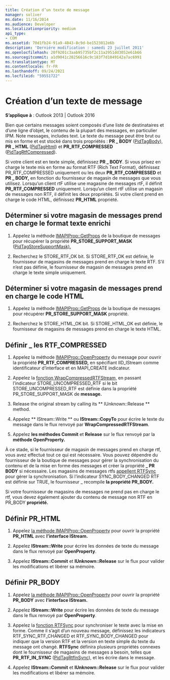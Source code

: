 ```yaml
---
title: Création d’un texte de message
manager: soliver
ms.date: 11/16/2014
ms.audience: Developer
ms.localizationpriority: medium
api_type:
- COM
ms.assetid: 70d1fb24-91a9-4043-8c9d-be1523012e6b
description: 'Derniére modification : samedi 23 juillet 2011'
ms.openlocfilehash: 20f9201c3aab95735bf2c11a2951dd3052e61b66
ms.sourcegitcommit: a1d9041c20256616c9c183f7d1049142a7ac6991
ms.translationtype: MT
ms.contentlocale: fr-FR
ms.lasthandoff: 09/24/2021
ms.locfileid: "59551722"
---
```

# <a name="creating-message-text"></a>Création d’un texte de message

**S’applique à** : Outlook 2013 | Outlook 2016 
  
Bien que certains messages soient composés d’une liste de destinataires et d’une ligne d’objet, le contenu de la plupart des messages, en particulier IPM. Note messages, includes text. Le texte du message peut être brut ou mis en forme et est stocké dans trois propriétés : **PR \_ BODY** ([PidTagBody](pidtagbody-canonical-property.md)), **PR \_ HTML** ([PidTagHtml](pidtaghtml-canonical-property.md)) et **PR_RTF_COMPRESSED** ([PidTagRtfCompressed](pidtagrtfcompressed-canonical-property.md)). 

Si votre client est en texte simple, définissez **PR \_ BODY**. Si vous prisez en charge le texte mis  en forme au format RTF (Rich Text Format), définissez PR_RTF_COMPRESSED uniquement ou les deux **PR_RTF_COMPRESSED** et **PR \_ BODY,** en fonction du fournisseur de magasin de messages que vous utilisez. Lorsqu’un client rtF utilise une magasine de messages rtF, il définit **PR_RTF_COMPRESSED** uniquement. Lorsqu’un client rtF utilise un magasin de messages non RTF, il définit les deux propriétés. Si votre client prend en charge le code HTML, définissez **PR_HTML** propriété. 
  
## <a name="determine-whether-your-message-store-supports-rich-text-format"></a>Déterminer si votre magasin de messages prend en charge le format texte enrichi
  
1. Appelez la méthode [IMAPIProp::GetProps](imapiprop-getprops.md) de la boutique de messages pour récupérer la propriété **PR_STORE_SUPPORT_MASK** ([PidTagStoreSupportMask).](pidtagstoresupportmask-canonical-property.md)
    
2. Recherchez le STORE_RTF_OK bit. Si STORE_RTF_OK est définie, le fournisseur de magasins de messages prend en charge le texte RTF. S’il n’est pas définie, le fournisseur de magasin de messages prend en charge le texte simple uniquement.
    
## <a name="determine-whether-your-message-store-supports-html"></a>Déterminer si votre magasin de messages prend en charge le code HTML
  
1. Appelez la méthode [IMAPIProp::GetProps](imapiprop-getprops.md) de la boutique de messages pour récupérer **PR_STORE_SUPPORT_MASK** propriété. 
    
2. Recherchez le STORE_HTML_OK bit. Si STORE_HTML_OK est définie, le fournisseur de magasins de messages prend en charge le texte HTML. 
    
## <a name="set-pr_rtf_compressed"></a>Définir \_ les RTF_COMPRESSED
  
1. Appelez la méthode [IMAPIProp::OpenProperty](imapiprop-openproperty.md) du message pour ouvrir la propriété **PR_RTF_COMPRESSED,** en spécifiant IID_IStream comme identificateur d’interface et en MAPI_CREATE indicateur. 
    
2. Appelez la [fonction WrapCompressedRTFStream,](wrapcompressedrtfstream.md) en passant l’indicateur STORE_UNCOMPRESSED_RTF si le bit STORE_UNCOMPRESSED_RTF est définie dans la propriété PR_STORE_SUPPORT_MASK de **message.** 
    
3. Release the original stream by calling its ** IUnknown::Release ** method. 
    
4. Appelez ** IStream::Write ** ou **IStream::CopyTo** pour écrire le texte du message dans le flux renvoyé par **WrapCompressedRTFStream**.
    
5. Appelez **les méthodes Commit** et **Release** sur le flux renvoyé par la **méthode OpenProperty.** 
    
À ce stade, si le fournisseur de magasin de messages prend en charge rtf, vous avez effectué tout ce qui est nécessaire. Vous pouvez dépendre du fournisseur de la boutique de messages pour gérer la synchronisation du contenu et de la mise en forme des messages et créer la propriété **\_ PR BODY** si nécessaire. Les magasins de messages rtfs [appellent RTFSync](rtfsync.md) pour gérer la synchronisation. Si l’indicateur SYNC_BODY_CHANGED RTF est définie sur TRUE, le fournisseur \_ recompile **la propriété PR_BODY.** 
  
Si votre fournisseur de magasins de messages ne prend pas en charge le rtf, vous devez également ajouter du contenu de message non RTF en PR_BODY **propriété.** 
  
## <a name="set-pr_html"></a>Définir PR_HTML
  
1. Appelez [la méthode IMAPIProp::OpenProperty](imapiprop-openproperty.md) pour ouvrir la propriété **PR_HTML** avec **l’interface IStream.** 
    
2. Appelez **IStream::Write** pour écrire les données de texte du message dans le flux renvoyé par **OpenProperty**. 
    
3. Appelez **IStream::Commit** et **IUnknown::Release** sur le flux pour valider les modifications et libérer sa mémoire. 
    
## <a name="set-pr_body"></a>Définir PR_BODY
  
1. Appelez [la méthode IMAPIProp::OpenProperty](imapiprop-openproperty.md) pour ouvrir la propriété **PR_BODY** avec **l’interface IStream.** 
    
2. Appelez **IStream::Write** pour écrire les données de texte du message dans le flux renvoyé par **OpenProperty**. 
    
3. Appelez la [fonction RTFSync](rtfsync.md) pour synchroniser le texte avec la mise en forme. Comme il s’agit d’un nouveau message, définissez les indicateurs RTF_SYNC_RTF_CHANGED et RTF_SYNC_BODY_CHANGED pour indiquer que la version RTF et la version en texte simple du texte du message ont changé. **RTFSync** définira plusieurs propriétés connexes dont le fournisseur de magasins de messages a besoin, telles que **PR_RTF_IN_SYNC** ([PidTagRtfInSync](pidtagrtfinsync-canonical-property.md)), et les écrire dans le message.
    
4. Appelez **IStream::Commit** et **IUnknown::Release** sur le flux pour valider les modifications et libérer sa mémoire. 
    

